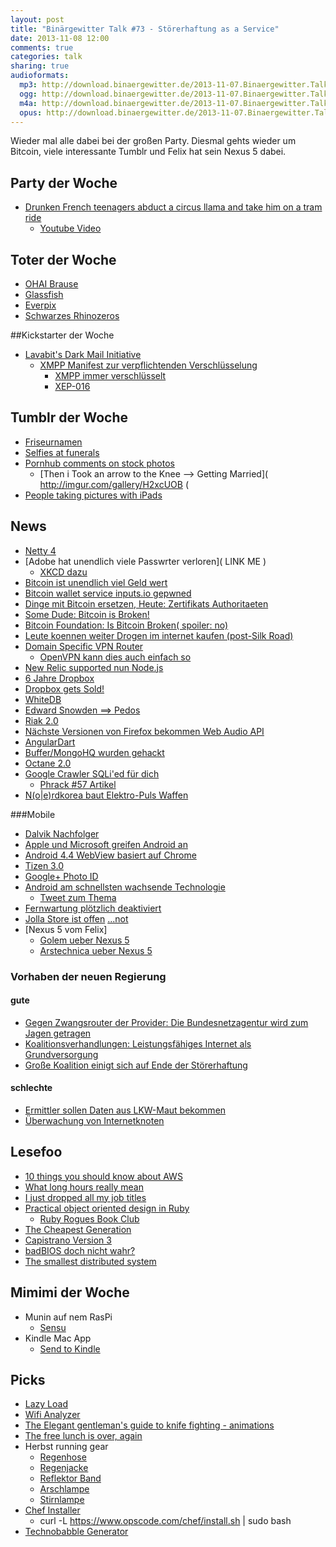 ```yaml
---
layout: post
title: "Binärgewitter Talk #73 - Störerhaftung as a Service"
date: 2013-11-08 12:00
comments: true
categories: talk
sharing: true
audioformats:
  mp3: http://download.binaergewitter.de/2013-11-07.Binaergewitter.Talk.73.mp3
  ogg: http://download.binaergewitter.de/2013-11-07.Binaergewitter.Talk.73.ogg
  m4a: http://download.binaergewitter.de/2013-11-07.Binaergewitter.Talk.73.m4a
  opus: http://download.binaergewitter.de/2013-11-07.Binaergewitter.Talk.73.opus
---
```

Wieder mal alle dabei bei der großen Party. Diesmal gehts wieder um Bitcoin, viele interessante Tumblr und Felix hat sein Nexus 5 dabei.

## Party der Woche

- [Drunken French teenagers abduct a circus llama and take him on a tram ride]( http://www.independent.co.uk/news/world/europe/drunken-french-teenagers-abduct-a-circus-llama-and-take-him-on-a-tram-ride-8920524.html )
   - [Youtube Video]( http://www.youtube.com/watch?v=kL4Hz8Zv6k0 )

## Toter der Woche

- [OHAI Brause]( http://ohaibrause.tumblr.com/ )
- [Glassfish]( http://www.heise.de/developer/meldung/GlassFish-Ein-Nekrolog-fuer-Oracles-Open-Source-Anwendungsserver-2039780.html )
- [Everpix]( https://www.everpix.com/landing.html#adieu )
- [Schwarzes Rhinozeros]( http://edition.cnn.com/2011/11/10/world/africa/rhino-extinct-species-report/index.html )

##Kickstarter der Woche

- [Lavabit's Dark Mail Initiative]( http://www.kickstarter.com/projects/ladar/lavabits-dark-mail-initiative )
   - [XMPP Manifest zur verpflichtenden Verschlüsselung]( http://www.gulli.com/news/22694-manifest-zur-verpflichtenden-verschluesselung-von-xmppjabber-2013-11-05 )
       - [XMPP immer verschlüsselt]( http://www.heise.de/newsticker/meldung/XMPP-soll-durchgehend-verschluesselt-werden-2039759.html )
       - [XEP-016]( http://xmpp.org/extensions/xep-0116.html )

## Tumblr der Woche

- [Friseurnamen]( http://friseurnamen.tumblr.com/ )
- [Selfies at funerals]( http://selfiesatfunerals.tumblr.com/ )
- [Pornhub comments on stock photos]( http://pornhubcommentsonstockphotos.tumblr.com/ )
   - [Then i Took an arrow to the Knee --> Getting Married]( http://imgur.com/gallery/H2xcUOB (
- [People taking pictures with iPads]( http://peopletakingpictureswithipads.tumblr.com/ )

## News

- [Netty 4]( https://blog.twitter.com/2013/netty-4-at-twitter-reduced-gc-overhead )
- [Adobe hat unendlich viele Passwrter verloren]( LINK ME )
    * [XKCD dazu]( http://www.explainxkcd.com/wiki/index.php?title=1286 )
- [Bitcoin ist unendlich viel Geld wert]( http://bitcoinity.org/markets )
- [Bitcoin wallet service inputs.io gepwned]( https://inputs.io/ )
- [Dinge mit Bitcoin ersetzen, Heute: Zertifikats Authoritaeten]( http://www.theregister.co.uk/2013/11/03/crypto_boffins_propose_getting_rid_of_cas/ )
- [Some Dude: Bitcoin is Broken!]( http://arxiv.org/abs/1311.0243 )
- [Bitcoin Foundation: Is Bitcoin Broken( spoiler: no)](https://bitcoinfoundation.org/blog/?p=310 )
- [Leute koennen weiter Drogen im internet kaufen (post-Silk Road)]( http://arstechnica.com/business/2013/11/just-a-month-after-shutdown-silk-road-2-0-emerges/ )
- [Domain Specific VPN Router]( https://github.com/dboyd13/DSVR )
    - [OpenVPN kann dies auch einfach so]( https://forums.openvpn.net/topic8853.html )
- [New Relic supported nun Node.js]( http://blog.newrelic.com/2013/10/24/node-joins-new-relic-family/ )
- [6 Jahre Dropbox]( https://news.ycombinator.com/item?id=8863 )
- [Dropbox gets Sold!]( http://appadvice.com/appnn/2013/11/easy-selling-startup-sold-gets-sold-to-dropbox-reportedly-tapped-for-new-product )
- [WhiteDB]( http://whitedb.org/ )
- [Edward Snowden ==> Pedos]( http://www.telegraph.co.uk/news/uknews/terrorism-in-the-uk/10431337/Edward-Snowden-leaks-could-help-paedophiles-escape-police-says-government.html )
- [Riak 2.0]( http://basho.com/introducing-riak-2-0/ )
- [Nächste Versionen von Firefox bekommen Web Audio API]( https://hacks.mozilla.org/2013/10/songs-of-diridum-pushing-the-web-audio-api-to-its-limits/ )
- [AngularDart]( http://news.dartlang.org/2013/11/angular-announces-angulardart.html )
- [Buffer/MongoHQ wurden gehackt]( http://open.bufferapp.com/buffer-has-been-hacked-here-is-whats-going-on )
- [Octane 2.0]( http://blog.chromium.org/2013/11/announcing-octane-20.html )
- [Google Crawler SQLi'ed für dich]( http://arstechnica.com/security/2013/11/google-crawler-tricked-into-performing-sql-injection-attacks-using-decade-old-technique/ )
   - [Phrack #57 Artikel]( http://www.phrack.org/issues.html?issue=57&id=10#article )
- [N(o|e)rdkorea baut Elektro-Puls Waffen]( http://www.smh.com.au/technology/sci-tech/north-korea-developing-electromagnetic-pulse-weapons-report-20131105-2wxy1.html )


###Mobile 

- [Dalvik Nachfolger](http://www.heise.de/newsticker/meldung/Dalvik-Nachfolger-Google-laedt-zum-Testen-der-neuen-Android-Runtime-ein-2041644.html )
- [Apple und Microsoft greifen Android an](http://www.pro-linux.de/-0h214fd1 )
- [Android 4.4 WebView basiert auf Chrome]( http://blog.chromium.org/2013/11/introducing-chromium-powered-android.html )
- [Tizen 3.0](http://www.mobilegeeks.de/samsung-tizen-3-0-wird-am-11-november-vorgestellt/ )
- [Google+ Photo ID](http://www.mobilegeeks.de/google-profilfoto-wird-ab-2014-mit-telefonnummer-verlinkt/ )
- [Android am schnellsten wachsende Technologie](http://www.mobilegeeks.de/android-ist-die-am-schnellsten-wachsende-technologie-aller-zeiten/ )
    * [Tweet zum Thema]( https://twitter.com/thegrugq/status/392717615438639104 )
- [Fernwartung plötzlich deaktiviert](http://www.golem.de/news/neue-play-dienste-google-deaktiviert-android-fernwartung-1311-102618.html )
- [Jolla Store ist offen](http://www.jollausers.com/2013/11/jolla-harbour-and-jolla-store-are-open-to-developers/ )
    [...not]( https://harbour.jolla.com/ )
- [Nexus 5 vom Felix]
    - [Golem ueber Nexus 5]( http://www.golem.de/news/nexus-5-im-test-schlicht-schick-1311-102604.html )
    - [Arstechnica ueber Nexus 5]( http://arstechnica.com/gadgets/2013/11/nexus-5-review-flagship-hardware-for-half-the-price/ )

### Vorhaben der neuen Regierung

#### gute

- [Gegen Zwangsrouter der Provider: Die Bundesnetzagentur wird zum Jagen getragen](http://www.heise.de/newsticker/meldung/Gegen-Zwangsrouter-der-Provider-Die-Bundesnetzagentur-wird-zum-Jagen-getragen-2041128.html )
- [Koalitionsverhandlungen: Leistungsfähiges Internet als Grundversorgung](http://www.heise.de/newsticker/meldung/Koalitionsverhandlungen-Leistungsfaehiges-Internet-als-Grundversorgung-2038666.html )
- [Große Koalition einigt sich auf Ende der Störerhaftung](https://netzpolitik.org/2013/grosse-koalition-einigt-sich-auf-ende-der-stoererhaftung/ )

#### schlechte

- [Ermittler sollen Daten aus LKW-Maut bekommen](http://www.heise.de/newsticker/meldung/Koalitionsverhandlungen-Ermittler-sollen-Daten-aus-LKW-Maut-bekommen-2040822.html )
- [Überwachung von Internetknoten](http://www.heise.de/newsticker/meldung/CDU-und-CSU-rudern-zurueck-bei-Ueberwachung-von-Internetknoten-2038721.html )


## Lesefoo

- [10 things you should know about AWS]( http://highscalability.com/blog/2013/11/5/10-things-you-should-know-about-aws.html )
- [What long hours really mean]( http://wearemammoth.com/2013/11/long-hours )
- [I just dropped all my job titles]( https://medium.com/on-startups/e612beae3194 )
- [Practical object oriented design in Ruby]( http://www.poodr.com/ )
    * [Ruby Rogues Book Club]( http://rubyrogues.com/category/book-club/ )
- [The Cheapest Generation]( http://www.theatlantic.com/magazine/archive/2012/09/the-cheapest-generation/309060/ )
- [Capistrano Version 3]( https://medium.com/p/ba896a142ac )
- [badBIOS doch nicht wahr?]( http://www.rootwyrm.com/2013/11/the-badbios-analysis-is-wrong/ )
- [The smallest distributed system]( http://www.paperplanes.de/2013/10/18/the-smallest-distributed-system.html )


## Mimimi der Woche

- Munin auf nem RasPi
    * [Sensu]( http://sensuapp.org/ )
- Kindle Mac App
    -  [Send to Kindle]( http://www.amazon.com/gp/sendtokindle )

## Picks

- [Lazy Load](http://wordpress.org/support/view/plugin-reviews/lazy-load )
- [Wifi Analyzer](https://play.google.com/store/apps/details?id=com.farproc.wifi.analyzer&hl=de )
- [The Elegant gentleman's guide to knife fighting - animations]( http://www.youtube.com/watch?v=l-7IV2qryiQ# )
- [The free lunch is over, again]( http://www.infoq.com/presentations/distributed-systems-challenges )
- Herbst running gear
    * [Regenhose]( http://www.amazon.de/dp/B0052JP2ZC?tag=pfleidi-21 )
    * [Regenjacke]( http://www.amazon.de/dp/B0057LUZJS?tag=pfleidi-21 )
    * [Reflektor Band]( http://www.amazon.de/dp/B001EDZV2Y?tag=pfleidi-21 )
    * [Arschlampe]( http://www.amazon.de/dp/B001R4BPJ8?tag=pfleidi-21 )
    * [Stirnlampe]( http://www.amazon.de/dp/B0027GVIOW?tag=pfleidi-21 ) 
- [Chef Installer]( http://www.opscode.com/chef/install/ )
    * curl -L https://www.opscode.com/chef/install.sh | sudo bash
- [Technobabble Generator](http://phaser.gfxile.net/ligen/technobabble.php )
